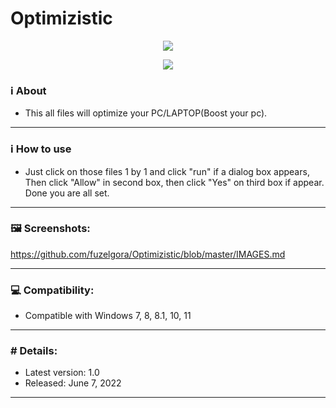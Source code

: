 # Optimizistic

<p align="center">
   <img src="https://imgs.search.brave.com/5eRJ2SANdJ8Uk9uzkFpN7hY1Lz3oFaYcLoZ9JzJbQOc/rs:fit:180:225:1/g:ce/aHR0cHM6Ly90c2U0/Lm1tLmJpbmcubmV0/L3RoP2lkPU9JUC5m/ZmNaal9SSEE1UzVH/Nm5LV1VkWTV3SGFI/YSZwaWQ9QXBp">
</p> 

<p align="center">
	<a href="https://objects.githubusercontent.com/github-production-release-asset-2e65be/502537728/a7b2c514-a00c-4198-8b1a-6d2f1a3c9680?X-Amz-Algorithm=AWS4-HMAC-SHA256&X-Amz-Credential=AKIAIWNJYAX4CSVEH53A%2F20220612%2Fus-east-1%2Fs3%2Faws4_request&X-Amz-Date=20220612T065759Z&X-Amz-Expires=300&X-Amz-Signature=44d604fe7027e64eead9e85a28541f4f41afcccb59173567ff6f2ea6476767e5&X-Amz-SignedHeaders=host&actor_id=95404140&key_id=0&repo_id=502537728&response-content-disposition=attachment%3B%20filename%3DOptimizistic.zip&response-content-type=application%2Foctet-stream" target="_blank">
		<img src="https://imgs.search.brave.com/ylfI-JagTFXtvkpz_c9H07IGMm8f1jRsvQADTRbiuqg/rs:fit:948:225:1/g:ce/aHR0cHM6Ly90c2U0/Lm1tLmJpbmcubmV0/L3RoP2lkPU9JUC5p/Q0E3UG43bS11OU5h/Yi13d3RyMjJRSGFE/dCZwaWQ9QXBp">
		<br>
	</a>
</p>

### ℹ️ About ### 

* This all files will optimize your PC/LAPTOP(Boost your pc).

<hr> 

### ℹ️ How to use ###

* Just click on those files 1 by 1 and click "run" if a dialog box appears, Then click "Allow" in second box, then click "Yes" on third box if appear. Done you are all set. 
 
<hr>

### 🖼️ Screenshots: ###
https://github.com/fuzelgora/Optimizistic/blob/master/IMAGES.md

<hr>

### 💻 Compatibility: ###

* Compatible with Windows 7, 8, 8.1, 10, 11

<hr>

### #️ Details: ###

* Latest version: 1.0
* Released: June 7, 2022

<hr>
